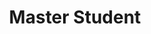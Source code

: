---
layout: person
name: "Wen Dong"
image: "/assets/people/dongwen.jpg"  
title: "Master Student" 
category: "Student" 
links: 
  - link: "wdong@smail.nju.edu.cn"  
	icon: "email" 
---